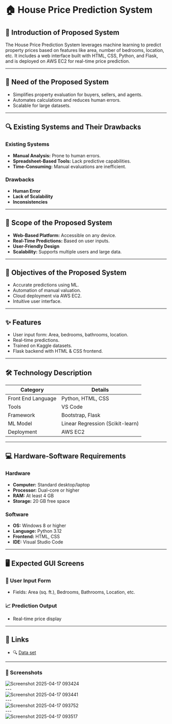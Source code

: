 # 🏠 House Price Prediction System

## 🧠 Introduction of Proposed System
The House Price Prediction System leverages machine learning to predict property prices based on features like area, number of bedrooms, location, etc. It includes a web interface built with HTML, CSS, Python, and Flask, and is deployed on AWS EC2 for real-time price prediction.

---
 
## 📌 Need of the Proposed System
- Simplifies property evaluation for buyers, sellers, and agents.
- Automates calculations and reduces human errors.
- Scalable for large datasets.

---

## 🔍 Existing Systems and Their Drawbacks

### Existing Systems
- **Manual Analysis:** Prone to human errors.
- **Spreadsheet-Based Tools:** Lack predictive capabilities.
- **Time-Consuming:** Manual evaluations are inefficient.

### Drawbacks
- **Human Error**
- **Lack of Scalability**
- **Inconsistencies**

---

## 🎯 Scope of the Proposed System
- **Web-Based Platform:** Accessible on any device.
- **Real-Time Predictions:** Based on user inputs.
- **User-Friendly Design**
- **Scalability:** Supports multiple users and large data.

---

## 🎯 Objectives of the Proposed System
- Accurate predictions using ML.
- Automation of manual valuation.
- Cloud deployment via AWS EC2.
- Intuitive user interface.

---

## ✨ Features
- User input form: Area, bedrooms, bathrooms, location.
- Real-time predictions.
- Trained on Kaggle datasets.
- Flask backend with HTML & CSS frontend.

---

## 🛠️ Technology Description

| Category               | Details                                |
|------------------------|----------------------------------------|
| Front End Language     | Python, HTML, CSS                      |
| Tools                  | VS Code                                |
| Framework              | Bootstrap, Flask                       |
| ML Model               | Linear Regression (Scikit-learn)       |
| Deployment             | AWS EC2                                |

---

## 💻 Hardware-Software Requirements

### Hardware
- **Computer:** Standard desktop/laptop
- **Processor:** Dual-core or higher
- **RAM:** At least 4 GB
- **Storage:** 20 GB free space

### Software
- **OS:** Windows 8 or higher
- **Language:** Python 3.12
- **Frontend:** HTML, CSS
- **IDE:** Visual Studio Code

---

## 🖥️ Expected GUI Screens

### 🧾 User Input Form
- Fields: Area (sq. ft.), Bedrooms, Bathrooms, Location, etc.

### 📈 Prediction Output
- Real-time price display
  
---
## 🔗 Links

- 🔍 <a href="https://github.com/Onkar41/house-price-pridiction/blob/main/hpp/bhp.csv" >Data set</a>

--- 
### 📸 Screenshots

![Screenshot 2025-04-17 093424](https://github.com/user-attachments/assets/1e328ee3-01ac-4640-8e06-8c45753c3cd4)
<br>---<br>
![Screenshot 2025-04-17 093441](https://github.com/user-attachments/assets/e880a3b4-d448-474a-a04a-cc03f0f15aaa)
<br>---<br>
![Screenshot 2025-04-17 093752](https://github.com/user-attachments/assets/5613203f-7f9b-4659-ad90-c0061c2edf00)
<br>---<br>
![Screenshot 2025-04-17 093517](https://github.com/user-attachments/assets/e6af1ca7-d322-478d-98f6-cf7798adb3e7)








